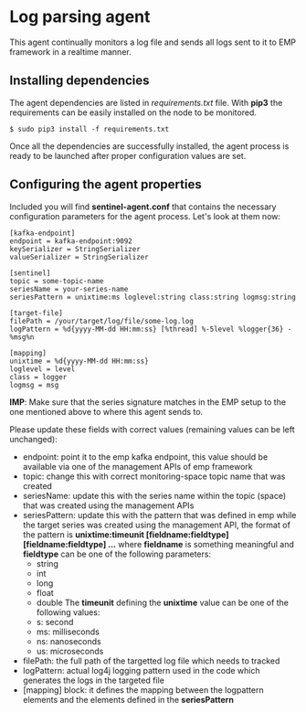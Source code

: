 # Log parsing agent
This agent continually monitors a log file and sends all logs sent to it to EMP 
framework in a realtime manner.

## Installing dependencies
The agent dependencies are listed in *requirements.txt* file. With **pip3** the 
requirements can be easily installed on the node to be monitored.

```
$ sudo pip3 install -f requirements.txt
```

Once all the dependencies are successfully installed, the agent process is 
ready to be launched after proper configuration values are set.

## Configuring the agent properties
Included you will find **sentinel-agent.conf** that contains the necessary 
configuration parameters for the agent process. Let's look at them now:

```
[kafka-endpoint]
endpoint = kafka-endpoint:9092
keySerializer = StringSerializer
valueSerializer = StringSerializer

[sentinel]
topic = some-topic-name
seriesName = your-series-name
seriesPattern = unixtime:ms loglevel:string class:string logmsg:string

[target-file]
filePath = /your/target/log/file/some-log.log
logPattern = %d{yyyy-MM-dd HH:mm:ss} [%thread] %-5level %logger{36} - %msg%n

[mapping]
unixtime = %d{yyyy-MM-dd HH:mm:ss}
loglevel = level
class = logger
logmsg = msg
```

**IMP**: Make sure that the series signature matches in the EMP setup to the 
one mentioned above to where this agent sends to.

Please update these fields with correct values (remaining values can be left 
unchanged):
- endpoint: point it to the emp kafka endpoint, this value should be available 
via one of the management APIs of emp framework
- topic: change this with correct monitoring-space topic name that was created
- seriesName: update this with the series name within the topic (space) that 
was created using the management APIs
- seriesPattern: update this with the pattern that was defined in emp while the 
target series was created using the management API, the format of the pattern 
is **unixtime:timeunit [fieldname:fieldtype] [fieldname:fieldtype] ...** where 
**fieldname** is something meaningful and **fieldtype** can be one of the 
following parameters:
	- string
	- int
	- long
	- float
	- double
The **timeunit** defining the **unixtime** value can be one of the following 
values:
	- s: second
	- ms: milliseconds
	- ns: nanoseconds
	- us: microseconds 
- filePath: the full path of the targetted log file which needs to tracked
- logPattern: actual log4j logging pattern used in the code which generates the 
logs in the targeted file
- [mapping] block: it defines the mapping between the logpattern elements and 
the elements defined in the **seriesPattern**